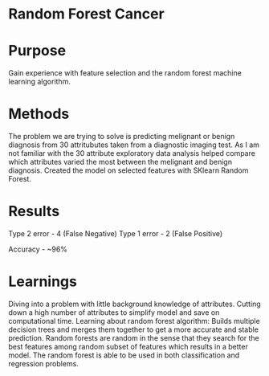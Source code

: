 # Random Forest Cancer

# Purpose 
Gain experience with feature selection and the random forest machine learning algorithm. 

# Methods 
The problem we are trying to solve is predicting melignant or benign diagnosis from 30 attritubutes taken from a diagnostic imaging test. 
As I am not familiar with the 30 attribute exploratory data analysis helped compare which attributes varied the most between the melignant and benign diagnosis. 
Created the model on selected features with SKlearn Random Forest. 

# Results 

Type 2 error - 4 (False Negative) 
Type 1 error - 2 (False Positive)

Accuracy - ~96%

# Learnings 

Diving into a problem with little background knowledge of attributes. Cutting down a high number of attributes to simplify model and save on computational time. 
Learning about random forest algorithm: Builds multiple decision trees and merges them together to get a more accurate and stable prediction. Random forests are random in the sense that they search for the best features among random subset of features which results in a better model. The random forest is able to be used in both classification and regression problems. 
